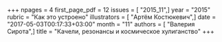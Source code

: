 +++
npages = 4
first_page_pdf = 12
issues = [ "2015_11",]
year = "2015"
rubric = "Как это устроено"
illustrators = [ "Артём Костюкевич",]
date = "2017-05-03T00:17:33+03:00"
month = "11"
authors = [ "Валерия Сирота",]
title = "Качели, резонансы и космическое хулиганство"
+++
